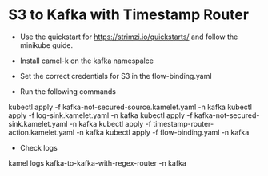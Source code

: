 # S3 to Kafka with Timestamp Router

- Use the quickstart for https://strimzi.io/quickstarts/ and follow the minikube guide.

- Install camel-k on the kafka namespalce

- Set the correct credentials for S3 in the flow-binding.yaml

- Run the following commands

kubectl apply -f kafka-not-secured-source.kamelet.yaml -n kafka
kubectl apply -f log-sink.kamelet.yaml -n kafka
kubectl apply -f kafka-not-secured-sink.kamelet.yaml -n kafka
kubectl apply -f timestamp-router-action.kamelet.yaml -n kafka
kubectl apply -f flow-binding.yaml -n kafka

- Check logs

kamel logs kafka-to-kafka-with-regex-router -n kafka
